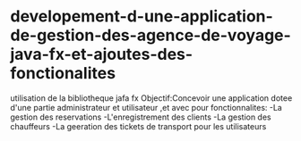# developement-d-une-application-de-gestion-des-agence-de-voyage-java-fx-et-ajoutes-des-fonctionalites
utilisation de la bibliotheque  jafa fx 
Objectif:Concevoir une application dotee d'une partie administrateur et utilisateur ,et avec pour fonctionnalites:
-La gestion des reservations
-L'enregistrement des clients 
-La gestion des chauffeurs 
-La geeration des tickets de transport pour les utilisateurs

